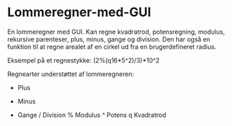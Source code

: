 # Lommeregner-med-GUI
En lommeregner med GUI. Kan regne kvadratrod, potensregning, modulus, rekursive parenteser, plus, minus, gange og division. Den har også en funktion til at regne arealet af en cirkel ud fra en brugerdefineret radius.

Eksempel på et regnestykke:
(2%(q16*5^2)/3)*10^2

Regnearter understøttet af lommeregneren:
+ Plus
- Minus
* Gange
/ Division
% Modulus
^ Potens
q Kvadratrod
